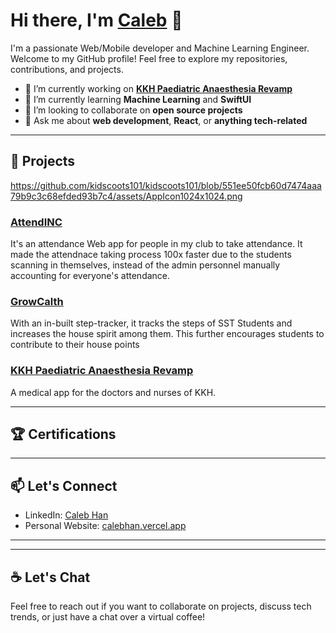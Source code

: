 # Hi there, I'm [Caleb](https://calebhan.vercel.app/) 👋

I'm a passionate Web/Mobile developer and Machine Learning Engineer. Welcome to my GitHub profile! Feel free to explore my repositories, contributions, and projects.

- 🔭 I’m currently working on **[KKH Paediatric Anaesthesia Revamp](https://github.com/Aathithya-J/KKH-Revamp/tree/devh)**
- 🌱 I’m currently learning **Machine Learning** and **SwiftUI**
- 👯 I’m looking to collaborate on **open source projects**
- 💬 Ask me about **web development**, **React**, or **anything tech-related**

---

## 🚀 Projects
https://github.com/kidscoots101/kidscoots101/blob/551ee50fcb60d7474aaa79b9c3c68efded93b7c4/assets/AppIcon1024x1024.png

### [AttendINC](https://github.com/kidscoots101/inc-terminal-attendance)
It's an attendance Web app for people in my club to take attendance. It made the attendnace taking process 100x faster due to the students scanning in themselves, instead of the admin personnel manually accounting for everyone's attendance. 

### [GrowCalth](https://github.com/sst-inc/GrowCalth)
With an in-built step-tracker, it tracks the steps of SST Students and increases the house spirit among them. This further encourages students to contribute to their house points
### [KKH Paediatric Anaesthesia Revamp](https://github.com/Aathithya-J/KKH-Revamp/tree/devh)
A medical app for the doctors and nurses of KKH.

---
## 🏆 Certifications


---

## 📫 Let's Connect

- LinkedIn: [Caleb Han](https://www.linkedin.com/in/caleb-han-792349235/)
- Personal Website: [calebhan.vercel.app](https://calebhan.vercel.app/)

---
---

## ☕ Let's Chat

Feel free to reach out if you want to collaborate on projects, discuss tech trends, or just have a chat over a virtual coffee!


<!---
kidscoots101/kidscoots10
1 is a ✨ special ✨ repository because its `README.md` (this file) appears on your GitHub profile.
You can click the Preview link to take a look at your changes.
--->
